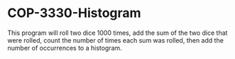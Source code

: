 # COP-3330-Histogram
This program will roll two dice 1000 times, add the sum of the two dice that were rolled, count the number of times each sum was rolled, then add the number of occurrences to a histogram.
